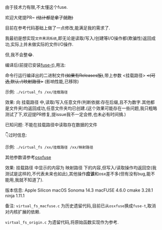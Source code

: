 由于技术力有限,不太懂这个fuse.

欢迎大佬提PR~  ~~(估计都是拿了就跑)~~

目前在参考代码基础上做了一点修改,能满足我的需求了.

我最初是想实现`文件黑洞系统`,即无论是读取/写入/创建等I/O操作都(欺骗性)返回成功,实际上并未做实际的文件I/O操作.

但,我不会整😂.

编译后(前提已安装[fuse-t](https://github.com/macos-fuse-t/fuse-t)),用法: 

命令行运行编译出的二进制文件~~(如果有Releases版)~~,带上参数 <挂载路径>  ~~<(可选,默认:/)映射路径>~~ (影响性能,已移除)

示例: `./virtual_fs /xx/挂载路径`

效果: 向 挂载路径 中,读取/写入任意文件(判断依据:存在后缀,且不为数字.其他都是文件夹)均返回成功,任意文件夹均已创建.(这个效果可能存在一些问题,我只粗略测试了下,欢迎提PR修复,提issue我不一定会修,也未必有时间搞.)

已知问题: 不能在挂载路径中读取存在数据的文件

👇过时信息:

示例: `./virtual_fs /xx/挂载路径 /xx/映射路径`

其他参数请参考[osxfuse](https://github.com/osxfuse/osxfuse/wiki/FAQ)

效果: 挂载路径 中显示的内容为 映射路径 下的内容,但写入/读取操作均返回空(我测试是这样的,不代表未来也如此),其他操作**应该**和osx差不多(但有没有bug,能不能用,我就不知道了).

版本信息: Apple Silicon macOS Sonoma 14.3 macFUSE 4.6.0 cmake 3.28.1 ninja 1.11.1

备注: `virtual_fs_macfuse.c` 为历史遗留代码,目前已从`osxfuse`换成`fuse-t`,取消对内核扩展的依赖.

`virtual_fs_origin.c` 为遗留代码,将原始函数实现作为参考.

